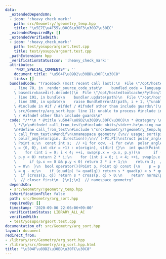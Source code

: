 ```yaml
---
data:
  _extendedDependsOn:
  - icon: ':heavy_check_mark:'
    path: src/Geometry/!geometry_temp.hpp
    title: "\u5E7E\u4F55\u30C6\u30F3\u30D7\u30EC"
  _extendedRequiredBy: []
  _extendedVerifiedWith:
  - icon: ':heavy_check_mark:'
    path: test/yosupo/argsort.test.cpp
    title: test/yosupo/argsort.test.cpp
  _pathExtension: hpp
  _verificationStatusIcon: ':heavy_check_mark:'
  attributes:
    '*NOT_SPECIAL_COMMENTS*': ''
    document_title: "\u504F\u89D2\u30BD\u30FC\u30C8"
    links: []
  bundledCode: "Traceback (most recent call last):\n  File \"/opt/hostedtoolcache/Python/3.8.5/x64/lib/python3.8/site-packages/onlinejudge_verify/documentation/build.py\"\
    , line 70, in _render_source_code_stat\n    bundled_code = language.bundle(stat.path,\
    \ basedir=basedir).decode()\n  File \"/opt/hostedtoolcache/Python/3.8.5/x64/lib/python3.8/site-packages/onlinejudge_verify/languages/cplusplus.py\"\
    , line 191, in bundle\n    bundler.update(path)\n  File \"/opt/hostedtoolcache/Python/3.8.5/x64/lib/python3.8/site-packages/onlinejudge_verify/languages/cplusplus_bundle.py\"\
    , line 398, in update\n    raise BundleErrorAt(path, i + 1, \"unable to process\
    \ #include in #if / #ifdef / #ifndef other than include guards\")\nonlinejudge_verify.languages.cplusplus_bundle.BundleErrorAt:\
    \ src/Geometry/arg_sort.hpp: line 11: unable to process #include in #if / #ifdef\
    \ / #ifndef other than include guards\n"
  code: "/**\n * @title \u504F\u89D2\u30BD\u30FC\u30C8\n * @category \u5E7E\u4F55\n\
    \ */\n\n#ifndef call_from_test\n#include <bits/stdc++.h>\nusing namespace std;\n\
    \n#define call_from_test\n#include \"src/Geometry/!geometry_temp.hpp\"\n#undef\
    \ call_from_test\n#endif\n\nnamespace geometry {\n// usage: sort(ps.begin(),ps.end(),\
    \ polar_angle(origin, direction));\n// (-PI,PI]\nstruct polar_angle {\n  const\
    \ Point o;\n  const int s;  // +1 for ccw, -1 for cw\n  polar_angle(Point origin\
    \ = {0, 0}, int dir = +1) : o(origin), s(dir) {}\n  int quad(Point p) const {\n\
    \    for (int i = 0; i < 4; ++i, swap(p.x = -p.x, p.y))\n      if (p.x < 0 &&\
    \ p.y < 0) return 2 * i;\n    for (int i = 0; i < 4; ++i, swap(p.x = -p.x, p.y))\n\
    \      if (p.x == 0 && p.y < 0) return 2 * i + 1;\n    return 3;  // arg(0,0)\
    \ = 0\n  }\n  bool operator()(Point p, Point q) const {\n    p = p - o;\n    q\
    \ = q - o;\n    if (quad(p) != quad(q)) return s * quad(p) < s * quad(q);\n  \
    \  if (cross(p, q)) return s * cross(p, q) > 0;\n    return norm2(p) < norm2(q);\
    \  // closer first\n  }\n};\n}  // namespace geometry"
  dependsOn:
  - src/Geometry/!geometry_temp.hpp
  isVerificationFile: false
  path: src/Geometry/arg_sort.hpp
  requiredBy: []
  timestamp: '2020-09-06 22:06:06+09:00'
  verificationStatus: LIBRARY_ALL_AC
  verifiedWith:
  - test/yosupo/argsort.test.cpp
documentation_of: src/Geometry/arg_sort.hpp
layout: document
redirect_from:
- /library/src/Geometry/arg_sort.hpp
- /library/src/Geometry/arg_sort.hpp.html
title: "\u504F\u89D2\u30BD\u30FC\u30C8"
---
```

